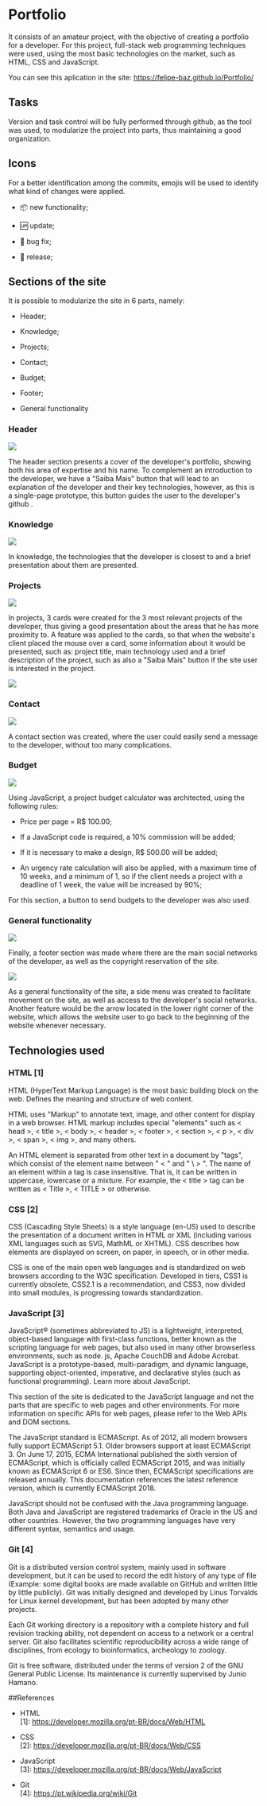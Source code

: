 # Portfolio

It consists of an amateur project, with the objective of creating a portfolio for a developer. For this project, full-stack web programming techniques were used, using the most basic technologies on the market, such as HTML, CSS and JavaScript.

You can see this aplication in the site: https://felipe-baz.github.io/Portfolio/

## Tasks

Version and task control will be fully performed through github, as the tool was used, to modularize the project into parts, thus maintaining a good organization.

## Icons

For a better identification among the commits, emojis will be used to identify what kind of changes were applied.

- :package: new functionality;

- :up: update;

- :bug: bug fix;

- :checkered_flag: release;

## Sections of the site

It is possible to modularize the site in 6 parts, namely:

 - Header;
 
 - Knowledge;
 
 - Projects;
 
 - Contact;
 
 - Budget;
 
 - Footer;

- General functionality

### Header

![](https://i.imgur.com/9u9WWiZ.png)

The header section presents a cover of the developer's portfolio, showing both his area of expertise and his name. To complement an introduction to the developer, we have a "Saiba Mais" button that will lead to an explanation of the developer and their key technologies, however, as this is a single-page prototype, this button guides the user to the developer's github .

### Knowledge

![](https://i.imgur.com/NKnMIsm.png)

In knowledge, the technologies that the developer is closest to and a brief presentation about them are presented.

### Projects

![](https://i.imgur.com/VArpF0X.png)

In projects, 3 cards were created for the 3 most relevant projects of the developer, thus giving a good presentation about the areas that he has more proximity to. A feature was applied to the cards, so that when the website's client placed the mouse over a card, some information about it would be presented, such as: project title, main technology used and a brief description of the project, such as also a "Saiba Mais" button if the site user is interested in the project.

![](https://i.imgur.com/cDarh8V.png)

### Contact

![](https://i.imgur.com/pKDFBSM.png)

A contact section was created, where the user could easily send a message to the developer, without too many complications.

### Budget

![](https://i.imgur.com/S6A30LS.png)

Using JavaScript, a project budget calculator was architected, using the following rules:

- Price per page = R$ 100.00;

- If a JavaScript code is required, a 10% commission will be added;

- If it is necessary to make a design, R$ 500.00 will be added;

- An urgency rate calculation will also be applied, with a maximum time of 10 weeks, and a minimum of 1, so if the client needs a project with a deadline of 1 week, the value will be increased by 90%;

For this section, a button to send budgets to the developer was also used.

###  General functionality

![](https://i.imgur.com/cJGkCnJ.png)

Finally, a footer section was made where there are the main social networks of the developer, as well as the copyright reservation of the site.

![](https://i.imgur.com/9u9WWiZ.png)

As a general functionality of the site, a side menu was created to facilitate movement on the site, as well as access to the developer's social networks. Another feature would be the arrow located in the lower right corner of the website, which allows the website user to go back to the beginning of the website whenever necessary.

## Technologies used
 
### HTML [1]

HTML (HyperText Markup Language) is the most basic building block on the web. Defines the meaning and structure of web content.

HTML uses "Markup" to annotate text, image, and other content for display in a web browser. HTML markup includes special "elements" such as \< head \>,
\< title \>, \< body \>, \< header \>, \< footer \>, \< section \>, \< p \>, \< div \>, \< span \>, \< img \>, and many others.

An HTML element is separated from other text in a document by "tags", which consist of the element name between " \< " and " \ > ". The name of an element within a tag is case insensitive. That is, it can be written in uppercase, lowercase or a mixture. For example, the \< title \> tag can be written as \< Title \>, \< TITLE \> or otherwise.

### CSS [2]

CSS (Cascading Style Sheets) is a style language (en-US) used to describe the presentation of a document written in HTML or XML (including various XML languages such as SVG, MathML or XHTML). CSS describes how elements are displayed on screen, on paper, in speech, or in other media.

CSS is one of the main open web languages and is standardized on web browsers according to the W3C specification. Developed in tiers, CSS1 is currently obsolete, CSS2.1 is a recommendation, and CSS3, now divided into small modules, is progressing towards standardization.

### JavaScript [3]

JavaScript® (sometimes abbreviated to JS) is a lightweight, interpreted, object-based language with first-class functions, better known as the scripting language for web pages, but also used in many other browserless environments, such as node. js, Apache CouchDB and Adobe Acrobat. JavaScript is a prototype-based, multi-paradigm, and dynamic language, supporting object-oriented, imperative, and declarative styles (such as functional programming). Learn more about JavaScript.

This section of the site is dedicated to the JavaScript language and not the parts that are specific to web pages and other environments. For more information on specific APIs for web pages, please refer to the Web APIs and DOM sections.

The JavaScript standard is ECMAScript. As of 2012, all modern browsers fully support ECMAScript 5.1. Older browsers support at least ECMAScript 3. On June 17, 2015, ECMA International published the sixth version of ECMAScript, which is officially called ECMAScript 2015, and was initially known as ECMAScript 6 or ES6. Since then, ECMAScript specifications are released annually. This documentation references the latest reference version, which is currently ECMAScript 2018.

JavaScript should not be confused with the Java programming language. Both Java and JavaScript are registered trademarks of Oracle in the US and other countries. However, the two programming languages have very different syntax, semantics and usage.

### Git [4]

Git is a distributed version control system, mainly used in software development, but it can be used to record the edit history of any type of file (Example: some digital books are made available on GitHub and written little by little publicly). Git was initially designed and developed by Linus Torvalds for Linux kernel development, but has been adopted by many other projects.

Each Git working directory is a repository with a complete history and full revision tracking ability, not dependent on access to a network or a central server. Git also facilitates scientific reproducibility across a wide range of disciplines, from ecology to bioinformatics, archeology to zoology.

Git is free software, distributed under the terms of version 2 of the GNU General Public License. Its maintenance is currently supervised by Junio Hamano.

##References

- HTML
\
[1]: https://developer.mozilla.org/pt-BR/docs/Web/HTML

- CSS
\
[2]: https://developer.mozilla.org/pt-BR/docs/Web/CSS

- JavaScript
\
[3]: https://developer.mozilla.org/pt-BR/docs/Web/JavaScript

- Git
\
[4]: https://pt.wikipedia.org/wiki/Git


